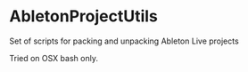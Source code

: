 # AbletonProjectUtils

Set of scripts for packing and unpacking Ableton Live projects

Tried on OSX bash only.
